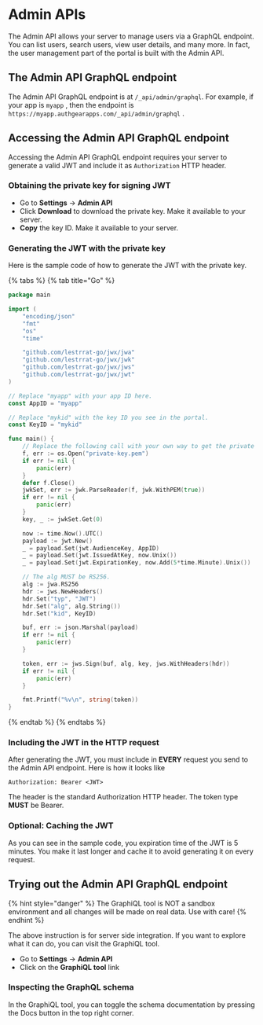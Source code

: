 # Admin APIs

The Admin API allows your server to manage users via a GraphQL endpoint. You can list users, search users, view user details, and many more. In fact, the user management part of the portal is built with the Admin API.

## The Admin API GraphQL endpoint

The Admin API GraphQL endpoint is at `/_api/admin/graphql`. For example, if your app is `myapp` , then the endpoint is `https://myapp.authgearapps.com/_api/admin/graphql` .

## Accessing the Admin API GraphQL endpoint

Accessing the Admin API GraphQL endpoint requires your server to generate a valid JWT and include it as `Authorization` HTTP header.

### Obtaining the private key for signing JWT

* Go to **Settings** -&gt; **Admin API**
* Click **Download** to download the private key. Make it available to your server.
* **Copy** the key ID. Make it available to your server.

### Generating the JWT with the private key

Here is the sample code of how to generate the JWT with the private key.

{% tabs %}
{% tab title="Go" %}
```go
package main

import (
	"encoding/json"
	"fmt"
	"os"
	"time"

	"github.com/lestrrat-go/jwx/jwa"
	"github.com/lestrrat-go/jwx/jwk"
	"github.com/lestrrat-go/jwx/jws"
	"github.com/lestrrat-go/jwx/jwt"
)

// Replace "myapp" with your app ID here.
const AppID = "myapp"

// Replace "mykid" with the key ID you see in the portal.
const KeyID = "mykid"

func main() {
	// Replace the following call with your own way to get the private key.
	f, err := os.Open("private-key.pem")
	if err != nil {
		panic(err)
	}
	defer f.Close()
	jwkSet, err := jwk.ParseReader(f, jwk.WithPEM(true))
	if err != nil {
		panic(err)
	}
	key, _ := jwkSet.Get(0)

	now := time.Now().UTC()
	payload := jwt.New()
	_ = payload.Set(jwt.AudienceKey, AppID)
	_ = payload.Set(jwt.IssuedAtKey, now.Unix())
	_ = payload.Set(jwt.ExpirationKey, now.Add(5*time.Minute).Unix())

	// The alg MUST be RS256.
	alg := jwa.RS256
	hdr := jws.NewHeaders()
	hdr.Set("typ", "JWT")
	hdr.Set("alg", alg.String())
	hdr.Set("kid", KeyID)

	buf, err := json.Marshal(payload)
	if err != nil {
		panic(err)
	}

	token, err := jws.Sign(buf, alg, key, jws.WithHeaders(hdr))
	if err != nil {
		panic(err)
	}

	fmt.Printf("%v\n", string(token))
}

```
{% endtab %}
{% endtabs %}

### Including the JWT in the HTTP request

After generating the JWT, you must include in **EVERY** request you send to the Admin API endpoint. Here is how it looks like

```text
Authorization: Bearer <JWT>
```

The header is the standard Authorization HTTP header. The token type **MUST** be Bearer.

### Optional: Caching the JWT

As you can see in the sample code, you expiration time of the JWT is 5 minutes. You make it last longer and cache it to avoid generating it on every request.

## Trying out the Admin API GraphQL endpoint

{% hint style="danger" %}
The GraphiQL tool is NOT a sandbox environment and all changes will be made on real data. Use with care!
{% endhint %}

The above instruction is for server side integration. If you want to explore what it can do, you can visit the GraphiQL tool.

* Go to **Settings** -&gt; **Admin API**
* Click on the **GraphiQL tool** link

### Inspecting the GraphQL schema

In the GraphiQL tool, you can toggle the schema documentation by pressing the Docs button in the top right corner.
